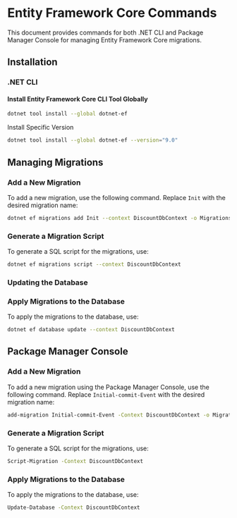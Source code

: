 # Entity Framework Core Commands

This document provides commands for both .NET CLI and Package Manager Console for managing Entity Framework Core migrations.

## Installation

### .NET CLI

#### Install Entity Framework Core CLI Tool Globally
```sh
dotnet tool install --global dotnet-ef
```

Install Specific Version
```sh
dotnet tool install --global dotnet-ef --version="9.0"
```

## Managing Migrations

### Add a New Migration
To add a new migration, use the following command. Replace `Init` with the desired migration name:

```sh
dotnet ef migrations add Init --context DiscountDbContext -o Migrations/DiscountDb
```

### Generate a Migration Script
To generate a SQL script for the migrations, use:
```sh
dotnet ef migrations script --context DiscountDbContext
```

### Updating the Database

### Apply Migrations to the Database
To apply the migrations to the database, use:

```sh
dotnet ef database update --context DiscountDbContext
```

## Package Manager Console

### Add a New Migration
To add a new migration using the Package Manager Console, use the following command. Replace `Initial-commit-Event` with the desired migration name:


```sh
add-migration Initial-commit-Event -Context DiscountDbContext -o Migrations/DiscountDb
```


### Generate a Migration Script
To generate a SQL script for the migrations, use:

```sh
Script-Migration -Context DiscountDbContext
```

### Apply Migrations to the Database
To apply the migrations to the database, use:

```sh
Update-Database -Context DiscountDbContext
```
